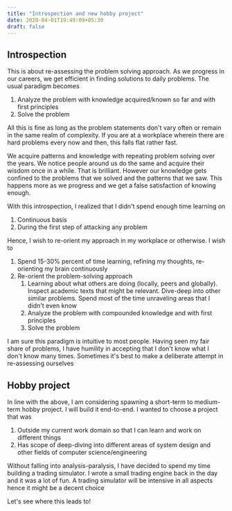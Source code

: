 ```yaml
---
title: "Introspection and new hobby project"
date: 2020-04-01T19:49:09+05:30
draft: false
---
```


## Introspection

This is about re-assessing the problem solving approach. As we progress in our careers, we get efficient in finding solutions to daily problems. 
The usual paradigm becomes

1. Analyze the problem with knowledge acquired/known so far and with first principles
2. Solve the problem

All this is fine as long as the problem statements don't vary often or remain in the same realm of complexity. If you are at a workplace wherein there are hard problems every now and then, this falls flat rather fast.
 
We acquire patterns and knowledge with repeating problem solving over the years. We notice people around us do the same and acquire their wisdom once in a while.  That is brilliant. However our knowledge gets confined to the problems that we solved and the patterns that we saw. This happens more as we progress and we get a false satisfaction of knowing enough.


With this introspection, I realized that I didn't spend enough time learning on

1. Continuous basis
2. During the first step of attacking any problem

Hence, I wish to re-orient my approach in my workplace or otherwise. I wish to 

1. Spend 15-30% percent of time learning, refining my thoughts, re-orienting my brain continuously   
2. Re-orient the problem-solving approach
   1. Learning about what others are doing (locally, peers and globally). Inspect academic texts that might be relevant. Dive-deep into other similar problems. Spend most of the time unraveling areas that I didn't even know
   2. Analyze the problem with compounded knowledge and with first principles
   3. Solve the problem
   
I am sure this paradigm is intuitive to most people. Having seen my fair share of problems, I have humility in accepting that I don't know what I don't know many times. Sometimes it's best to make a deliberate attempt in re-assessing ourselves

## Hobby project

In line with the above, I am considering spawning a short-term to medium-term hobby project. I will build it end-to-end. I wanted to choose a project that was

1. Outside my current work domain so that I can learn and work on different things
2. Has scope of deep-diving into different areas of system design and other fields of computer science/engineering

Without falling into analysis-paralysis, I have decided to spend my time building a trading simulator. I wrote a small trading engine back in the day and it was a lot of fun. A trading simulator will be intensive in all aspects hence it might be a decent choice

Let's see where this leads to!
